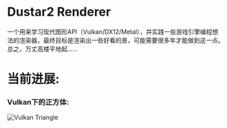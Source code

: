 # Dustar2 Renderer

一个用来学习现代图形API（Vulkan/DX12/Metal），并实践一些游戏引擎编程想法的渲染器，最终目标是渲染出一些好看的景，可能需要很多年才能做到这一点。总之，万丈高楼平地起……

# 当前进展:
### Vulkan下的正方体:
![Vulkan Triangle](Resources/Images/Dustar2_Cube.gif)
